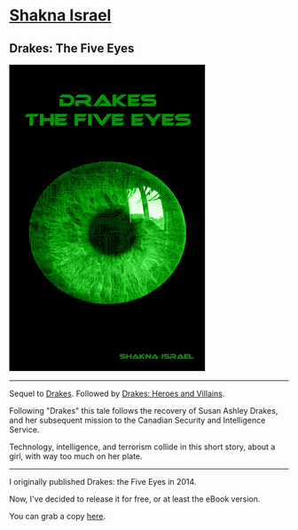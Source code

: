 # [Shakna Israel](/)

## Drakes: The Five Eyes

![Drakes 2: The Five Eyes](/drakes-the-five-eyes.jpg)

---

Sequel to [Drakes](/drakes). Followed by [Drakes: Heroes and Villains](/drakes3).

Following "Drakes" this tale follows the recovery of Susan Ashley Drakes, and her subsequent mission to the Canadian Security and Intelligence Service.

Technology, intelligence, and terrorism collide in this short story, about a girl, with way too much on her plate.

---

I originally published Drakes: the Five Eyes in 2014.

Now, I've decided to release it for free, or at least the eBook version.

You can grab a copy [here](https://shakna.keybase.pub/Drakes2FiveEyes.epub).
